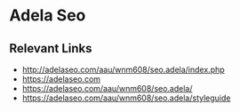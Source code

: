 # Adela Seo

## Relevant Links
- http://adelaseo.com/aau/wnm608/seo.adela/index.php
- https://adelaseo.com
- https://adelaseo.com/aau/wnm608/seo.adela/
- https://adelaseo.com/aau/wnm608/seo.adela/styleguide